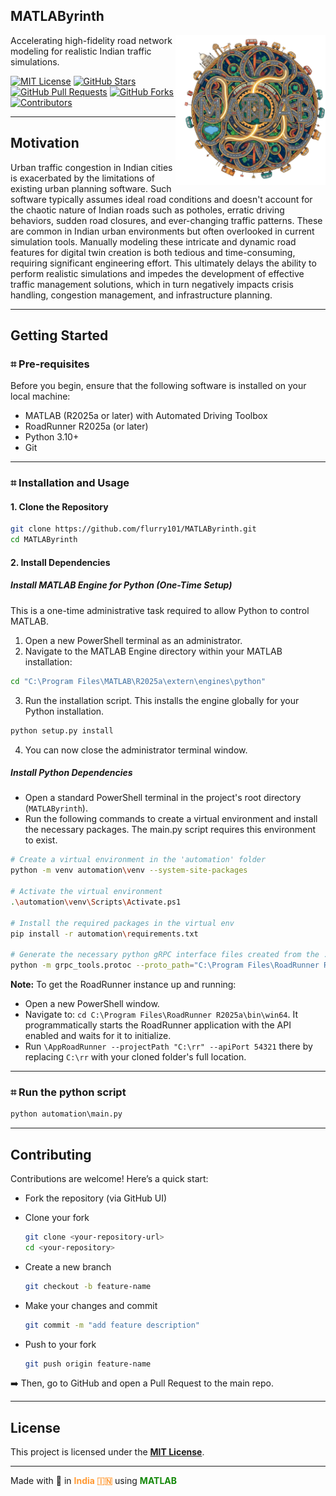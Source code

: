 ## **MATLAByrinth** 

<img width="240" alt="Icon" src="MATLabyrinth.png" align="right" />

Accelerating high-fidelity road network modeling for realistic Indian traffic simulations.

[![MIT License](https://img.shields.io/badge/License-MIT-FF9933)](https://opensource.org/licenses/MIT)
[![GitHub Stars](https://img.shields.io/github/stars/flurry101/MATLabyrinth?style=social)](https://github.com/flurry101/MATLabyrinth/stargazers)
[![GitHub Pull Requests](https://img.shields.io/github/issues-pr/flurry101/MATLabyrinth?color=1A237E)](https://github.com/flurry101/MATLabyrinth/pulls)
[![GitHub Forks](https://img.shields.io/github/forks/flurry101/MATLabyrinth?style=social)](https://github.com/flurry101/MATLabyrinth/network/members)
[![Contributors](https://img.shields.io/github/contributors/flurry101/MATLabyrinth?color=138808)](https://github.com/flurry101/MATLabyrinth/graphs/contributors)

---

## Motivation

Urban traffic congestion in Indian cities is exacerbated by the limitations of existing urban planning software. Such software typically assumes ideal road conditions and doesn't account for the chaotic nature of Indian roads  such as potholes, erratic driving behaviors, sudden road closures, and ever-changing traffic patterns. These are common in Indian urban environments but often overlooked in current simulation tools. Manually modeling these intricate and dynamic road features for digital twin creation is both tedious and time-consuming, requiring significant engineering effort. This ultimately delays the ability to perform realistic simulations and impedes the development of effective traffic management solutions, which in turn negatively impacts crisis handling, congestion management, and infrastructure planning.


---

## Getting Started

### ⌗ Pre-requisites
Before you begin, ensure that the following software is installed on your local machine:

- MATLAB (R2025a or later) with Automated Driving Toolbox
- RoadRunner R2025a (or later)
- Python 3.10+
- Git

---

### ⌗ Installation and Usage

#### 1. Clone the Repository

```bash
git clone https://github.com/flurry101/MATLAByrinth.git
cd MATLAByrinth
```
#### 2. Install Dependencies

##### Install MATLAB Engine for Python (One-Time Setup)
This is a one-time administrative task required to allow Python to control MATLAB.
1. Open a new PowerShell terminal as an administrator.
2. Navigate to the MATLAB Engine directory within your MATLAB installation:
```bash
cd "C:\Program Files\MATLAB\R2025a\extern\engines\python"
```
3. Run the installation script. This installs the engine globally for your Python installation.
```bash
python setup.py install
```
4. You can now close the administrator terminal window.

##### Install Python Dependencies

- Open a standard PowerShell terminal in the project's root directory (`MATLAByrinth`).
- Run the following commands to create a virtual environment and install the necessary packages. The main.py script requires this environment to exist.
```bash
# Create a virtual environment in the 'automation' folder
python -m venv automation\venv --system-site-packages 

# Activate the virtual environment
.\automation\venv\Scripts\Activate.ps1

# Install the required packages in the virtual env
pip install -r automation\requirements.txt

# Generate the necessary python gRPC interface files created from the .proto files present in RoadRunner 2025a\bin\win64\* in mathworks\ folder
python -m grpc_tools.protoc --proto_path="C:\Program Files\RoadRunner R2025a\bin\win64\Proto" --python_out=. --grpc_python_out=. mathworks/roadrunner/core.proto mathworks/roadrunner/import_settings.proto mathworks/roadrunner/export_settings.proto mathworks/scenario/common/geometry.proto mathworks/scenario/common/array.proto mathworks/roadrunner/roadrunner_service_messages.proto mathworks/roadrunner/roadrunner_service.proto
```

**Note:** To get the RoadRunner instance up and running:
- Open a new PowerShell window.
- Navigate to: `cd C:\Program Files\RoadRunner R2025a\bin\win64`. It programmatically starts the RoadRunner application with the API enabled and waits for it to initialize.
- Run `\AppRoadRunner --projectPath "C:\rr" --apiPort 54321` there by replacing `C:\rr` with your cloned folder's  full location.

---

### ⌗ Run the python script
```ps
python automation\main.py
```

---

## Contributing

Contributions are welcome! Here’s a quick start:

- Fork the repository (via GitHub UI)

- Clone your fork
    ```bash
    git clone <your-repository-url>
    cd <your-repository>
    ```

- Create a new branch
   ```bash
   git checkout -b feature-name
   ```

- Make your changes and commit
   ```bash
   git commit -m "add feature description"
   ```
- Push to your fork
   ```bash
   git push origin feature-name
   ```
➡️ Then, go to GitHub and open a Pull Request to the main repo.

---

## License

This project is licensed under the **[MIT License](LICENSE.md)**.


---

Made with 💙 in <span style="color:#FF9933"><strong>India 🇮🇳</strong></span> using <span style="color:#138808"><strong>MATLAB</strong></span>
